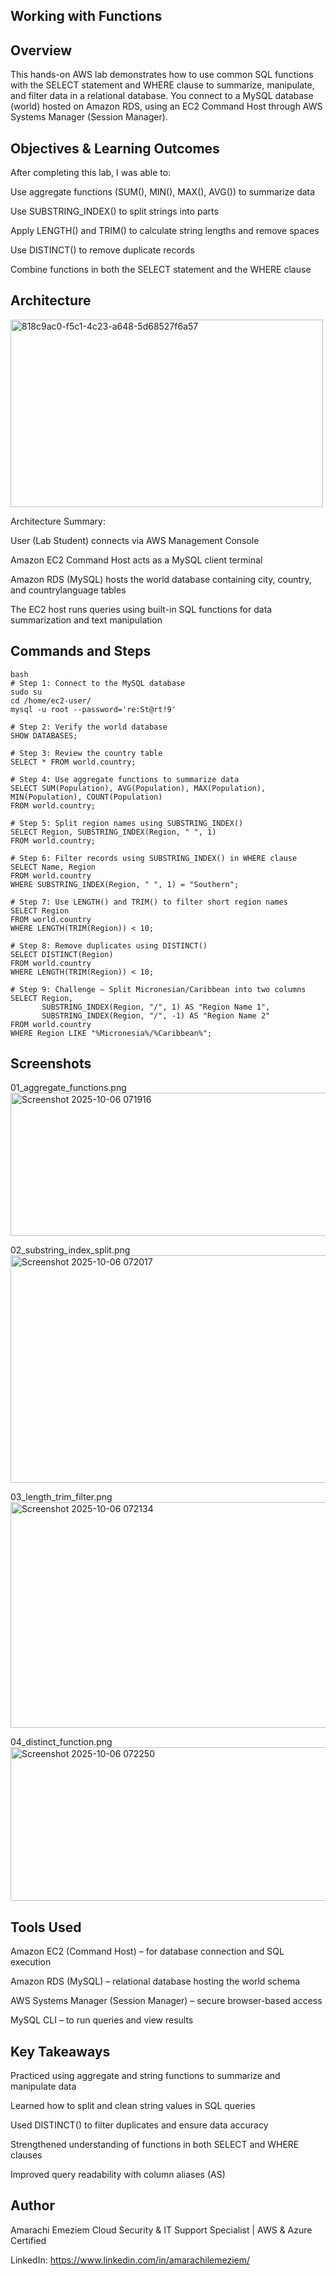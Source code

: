 ## Working with Functions
## **Overview**

This hands-on AWS lab demonstrates how to use common SQL functions with the SELECT statement and WHERE clause to summarize, manipulate, and filter data in a relational database.
You connect to a MySQL database (world) hosted on Amazon RDS, using an EC2 Command Host through AWS Systems Manager (Session Manager).

## **Objectives & Learning Outcomes**

After completing this lab, I was able to:

Use aggregate functions (SUM(), MIN(), MAX(), AVG()) to summarize data

Use SUBSTRING_INDEX() to split strings into parts

Apply LENGTH() and TRIM() to calculate string lengths and remove spaces

Use DISTINCT() to remove duplicate records

Combine functions in both the SELECT statement and the WHERE clause

## **Architecture**
<img width="500" height="300" alt="818c9ac0-f5c1-4c23-a648-5d68527f6a57" src="https://github.com/user-attachments/assets/2ba33c8c-629c-4728-a087-11f09e9fffdc" />

Architecture Summary:

User (Lab Student) connects via AWS Management Console

Amazon EC2 Command Host acts as a MySQL client terminal

Amazon RDS (MySQL) hosts the world database containing city, country, and countrylanguage tables

The EC2 host runs queries using built-in SQL functions for data summarization and text manipulation

## **Commands and Steps**
```
bash
# Step 1: Connect to the MySQL database
sudo su
cd /home/ec2-user/
mysql -u root --password='re:St@rt!9'

# Step 2: Verify the world database
SHOW DATABASES;

# Step 3: Review the country table
SELECT * FROM world.country;

# Step 4: Use aggregate functions to summarize data
SELECT SUM(Population), AVG(Population), MAX(Population), MIN(Population), COUNT(Population)
FROM world.country;

# Step 5: Split region names using SUBSTRING_INDEX()
SELECT Region, SUBSTRING_INDEX(Region, " ", 1)
FROM world.country;

# Step 6: Filter records using SUBSTRING_INDEX() in WHERE clause
SELECT Name, Region
FROM world.country
WHERE SUBSTRING_INDEX(Region, " ", 1) = "Southern";

# Step 7: Use LENGTH() and TRIM() to filter short region names
SELECT Region
FROM world.country
WHERE LENGTH(TRIM(Region)) < 10;

# Step 8: Remove duplicates using DISTINCT()
SELECT DISTINCT(Region)
FROM world.country
WHERE LENGTH(TRIM(Region)) < 10;

# Step 9: Challenge – Split Micronesian/Caribbean into two columns
SELECT Region,
       SUBSTRING_INDEX(Region, "/", 1) AS "Region Name 1",
       SUBSTRING_INDEX(Region, "/", -1) AS "Region Name 2"
FROM world.country
WHERE Region LIKE "%Micronesia%/%Caribbean%";
```
## **Screenshots**

01_aggregate_functions.png
<img width="1626" height="229" alt="Screenshot 2025-10-06 071916" src="https://github.com/user-attachments/assets/454de8aa-ef89-45dc-a7e6-a48837f3b631" />

02_substring_index_split.png
<img width="1199" height="364" alt="Screenshot 2025-10-06 072017" src="https://github.com/user-attachments/assets/f0b6b99d-85ab-4d5a-9f9a-7860a8eac07c" />

03_length_trim_filter.png
<img width="1081" height="361" alt="Screenshot 2025-10-06 072134" src="https://github.com/user-attachments/assets/da12ce14-997c-4773-93ec-3931b90ecaec" />

04_distinct_function.png
<img width="1097" height="246" alt="Screenshot 2025-10-06 072250" src="https://github.com/user-attachments/assets/541819c4-9bca-4a8b-8e3c-fb2217968e5e" />

## **Tools Used**

Amazon EC2 (Command Host) – for database connection and SQL execution

Amazon RDS (MySQL) – relational database hosting the world schema

AWS Systems Manager (Session Manager) – secure browser-based access

MySQL CLI – to run queries and view results

## **Key Takeaways**

Practiced using aggregate and string functions to summarize and manipulate data

Learned how to split and clean string values in SQL queries

Used DISTINCT() to filter duplicates and ensure data accuracy

Strengthened understanding of functions in both SELECT and WHERE clauses

Improved query readability with column aliases (AS)

## **Author**

Amarachi Emeziem
Cloud Security & IT Support Specialist | AWS & Azure Certified

LinkedIn: https://www.linkedin.com/in/amarachilemeziem/

 
